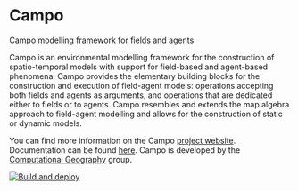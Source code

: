 # Campo

Campo modelling framework for fields and agents

Campo is an environmental modelling framework for the construction of spatio-temporal models with support for field-based and agent-based phenomena.
Campo provides the elementary building blocks for the construction and execution of field-agent models:
operations accepting both fields and agents as arguments, and operations that are dedicated either to fields or to agents.
Campo resembles and extends the map algebra approach to field-agent modelling and allows for the construction of static or dynamic models.


You can find more information on the Campo [project website](http://campo.computationalgeography.org/).
Documentation can be found [here](https://campo.computationalgeography.org/documentation/index.html).
Campo is developed by the [Computational Geography](https://www.computationalgeography.org) group.


[![Build and deploy](https://github.com/computationalgeography/campo/workflows/Build%20and%20deploy/badge.svg)](https://github.com/computationalgeography/campo/actions)

